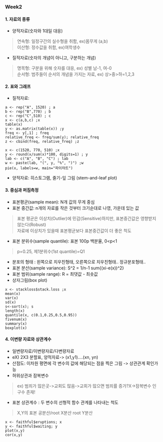 ### Week2

#### 1. 자료의 종류
- 양적자료(숫자와 1대일 대응)  
> 연속형: 일정구간의 실수형을 취함, ex)몸무게  (a,b)  
> 이산형: 정수값을 취함, ex)여학생수  
- 질적자료(숫자의 개념이 아니고, 구분하는 개념)  
> 명목형: 구분을 위해 숫자를 대응, ex) 성별 남-1, 여-0   
> 순서형: 범주들이 순서의 개념을 가지는 자료, ex) 상>중>하=1,2,3  

#### 2. 표와 그래프  
- 질적자료:   
``` 도수분포표(frequency table)  
a <- rep("A", 1520) ; a  
b <- rep("B",770) ; b  
c <- rep("C",510) ; c  
x <- c(a,b,c) ;x  
table(x)
y <- as.matrix(table(x)) ;y  
freq <- y[,1] ; freq  
relative_freq <- freq/sum(y); relative_freq  
z <- cbind(freq, relative_freq) ;z  
```
``` 파이 챠트 (pie chart)  
x <- c(1520, 770, 510) ;x
y <- round(x/sum(x)*100, digits=1) ; y
lab <- c("A", "B", "C") ; lab
w <- paste(lab, "(", y, "%", ")") ;w
pie(x, labels=w, main="파이챠트")
```
- 양적자료: 히스토그램,  줄기-잎 그림 (stem-and-leaf plot)  

#### 3. 중심과 퍼짐측정  
- 표본평균(sample mean): N개 값의 무게 중심  
- 표본 중간값: n개의 자료를 작은 것부터 크기순대로 나영, 가운데 있는 값  
> 표본 평균은 이상치(Outlier)에 민감(Sensitive)하지만, 표본중간값은 영향받지 않는다(Robust)  
> 자료에 이상치가 있을때 표본평균보다 표본중간값이 더 좋은 척도  
- 표본 분위수(sample quantile): 표본 100p 백분율, 0<p<1  
> p=0.25, 제1분위수(1st quantile)=Q1  
- 분포의 형태 : 왼쪽으로 치우친형태, 오른쪽으로 치우친형태.. 정규분포형태.. 
- 표본 분산(sample variance):  S^2 = 1/n-1 sum{(xi-e(x))^2}  
- 표본 범위(sample range): R = 최댓값 - 최솟값  
- 상자그림(box plot)  
``` 실습  
x <- stackloss$stack.loss ;x
mean(x)
var(x)
sd(x)
s<-sort(x); s
length(x)
quantile(x, c(0.1,0.25,0.5,0.95))
fivenum(x)
summary(x)
boxplot(x)
```

#### 4. 이변량 자료와 상관계수 
- 일변량자료/이변량자료/다변량자료  
- eX) 2X3 분할표, 양적자료-> (x1,y1)....(xn, yn)  
- 산점도: 이차원 평면에 각 변수의 값에 해당되는 점을 찍은 그림  -> 상관관계 확인가능  
- 허위상관과 잠복변수  
> ex) 범죄가 많은곳->교회도 많음->교회가 많으면 범죄률 증가?X->잠복변수 인구수 존재!  
- 표본 상관계수  : 두 변수의 선형적 함수 관계를 나타내는 척도  
> X,Y의 표본 공분산/root X분산 root Y분산  
``` 실습
x <- faithful$eruptions; x
y <- faithful$waiting; y
plot(x,y)
cor(x,y)
```
